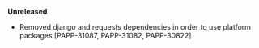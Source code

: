 **Unreleased**
* Removed django and requests dependencies in order to use platform packages [PAPP-31087, PAPP-31082, PAPP-30822]
